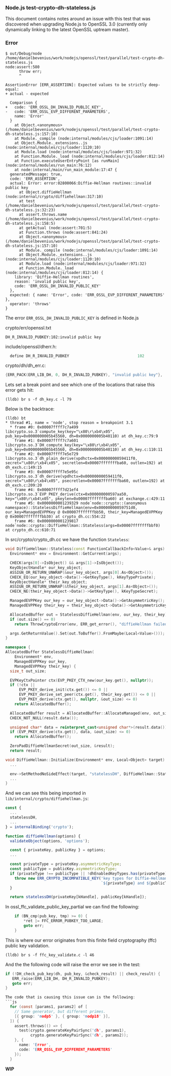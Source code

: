 ### Node.js test-crypto-dh-stateless.js
This document contains notes around an issue with this test that was discovered
when upgrading Node.js to OpenSSL 3.0 (currently only dynamically linking to
the latest OpenSSL uptream master).

### Error

```console
$ out/Debug/node /home/danielbevenius/work/nodejs/openssl/test/parallel/test-crypto-dh-stateless.js
node:assert:580
      throw err;
      ^

AssertionError [ERR_ASSERTION]: Expected values to be strictly deep-equal:
+ actual - expected

  Comparison {
+   code: 'ERR_OSSL_DH_INVALID_PUBLIC_KEY',
-   code: 'ERR_OSSL_EVP_DIFFERENT_PARAMETERS',
    name: 'Error'
  }
    at Object.<anonymous> (/home/danielbevenius/work/nodejs/openssl/test/parallel/test-crypto-dh-stateless.js:157:10)
    at Module._compile (node:internal/modules/cjs/loader:1091:14)
    at Object.Module._extensions..js (node:internal/modules/cjs/loader:1120:10)
    at Module.load (node:internal/modules/cjs/loader:971:32)
    at Function.Module._load (node:internal/modules/cjs/loader:812:14)
    at Function.executeUserEntryPoint [as runMain] (node:internal/modules/run_main:76:12)
    at node:internal/main/run_main_module:17:47 {
  generatedMessage: true,
  code: 'ERR_ASSERTION',
  actual: Error: error:02800066:Diffie-Hellman routines::invalid public key
      at Object.diffieHellman (node:internal/crypto/diffiehellman:317:10)
      at test (/home/danielbevenius/work/nodejs/openssl/test/parallel/test-crypto-dh-stateless.js:32:23)
      at assert.throws.name (/home/danielbevenius/work/nodejs/openssl/test/parallel/test-crypto-dh-stateless.js:158:5)
      at getActual (node:assert:701:5)
      at Function.throws (node:assert:841:24)
      at Object.<anonymous> (/home/danielbevenius/work/nodejs/openssl/test/parallel/test-crypto-dh-stateless.js:157:10)
      at Module._compile (node:internal/modules/cjs/loader:1091:14)
      at Object.Module._extensions..js (node:internal/modules/cjs/loader:1120:10)
      at Module.load (node:internal/modules/cjs/loader:971:32)
      at Function.Module._load (node:internal/modules/cjs/loader:812:14) {
    library: 'Diffie-Hellman routines',
    reason: 'invalid public key',
    code: 'ERR_OSSL_DH_INVALID_PUBLIC_KEY'
  },
  expected: { name: 'Error', code: 'ERR_OSSL_EVP_DIFFERENT_PARAMETERS' },
  operator: 'throws'
}
```
The error `ERR_OSSL_DH_INVALID_PUBLIC_KEY` is defined in Node.js

crypto/err/openssl.txt
```
DH_R_INVALID_PUBKEY:102:invalid public key
```
include/openssl/dherr.h:
```c
  define DH_R_INVALID_PUBKEY                              102
```
crypto/dh/dh_err.c:
```c
{ERR_PACK(ERR_LIB_DH, 0, DH_R_INVALID_PUBKEY), "invalid public key"},
```
Lets set a break point and see which one of the locations that raise this error
gets hit:
```console
(lldb) br s -f dh_key.c -l 79
```
Below is the backtrace:
```
(lldb) bt 
* thread #1, name = 'node', stop reason = breakpoint 3.1
  * frame #0: 0x00007ffff7c7a499 libcrypto.so.3`compute_key(key="\x80\r\xb4\x05", pub_key=0x0000000005b45560, dh=0x0000000005b40110) at dh_key.c:79:9
    frame #1: 0x00007ffff7c7a601 libcrypto.so.3`DH_compute_key(key="\x80\r\xb4\x05", pub_key=0x0000000005b45560, dh=0x0000000005b40110) at dh_key.c:110:11
    frame #2: 0x00007ffff7e5e729 libcrypto.so.3`dh_plain_derive(vpdhctx=0x00000000059411f0, secret="\x80\r\xb4\x05", secretlen=0x00007fffffffba60, outlen=192) at dh_exch.c:149:15
    frame #3: 0x00007ffff7e5e95c libcrypto.so.3`dh_derive(vpdhctx=0x00000000059411f0, secret="\x80\r\xb4\x05", psecretlen=0x00007fffffffba60, outlen=192) at dh_exch.c:209:20
    frame #4: 0x00007ffff7d21ef4 libcrypto.so.3`EVP_PKEY_derive(ctx=0x000000000597aa50, key="\x80\r\xb4\x05", pkeylen=0x00007fffffffba60) at exchange.c:429:11
    frame #5: 0x0000000001239329 node`node::crypto::(anonymous namespace)::StatelessDiffieHellman(env=0x00000000059751d0, our_key=ManagedEVPPKey @ 0x00007fffffffbb50, their_key=ManagedEVPPKey @ 0x00007fffffffbb30) at crypto_dh.cc:554:22
    frame #6: 0x0000000001239817 node`node::crypto::DiffieHellman::Stateless(args=0x00007fffffffbbf0) at crypto_dh.cc:610:71
```

In src/crypto/crypto_dh.cc we have the function `Stateless`:
```c++
void DiffieHellman::Stateless(const FunctionCallbackInfo<Value>& args) {
  Environment* env = Environment::GetCurrent(args);

  CHECK(args[0]->IsObject() && args[1]->IsObject());
  KeyObjectHandle* our_key_object;
  ASSIGN_OR_RETURN_UNWRAP(&our_key_object, args[0].As<Object>());
  CHECK_EQ(our_key_object->Data()->GetKeyType(), kKeyTypePrivate);
  KeyObjectHandle* their_key_object;
  ASSIGN_OR_RETURN_UNWRAP(&their_key_object, args[1].As<Object>());
  CHECK_NE(their_key_object->Data()->GetKeyType(), kKeyTypeSecret);

  ManagedEVPPKey our_key = our_key_object->Data()->GetAsymmetricKey();
  ManagedEVPPKey their_key = their_key_object->Data()->GetAsymmetricKey();

  AllocatedBuffer out = StatelessDiffieHellman(env, our_key, their_key);
  if (out.size() == 0)
    return ThrowCryptoError(env, ERR_get_error(), "diffieHellman failed");

  args.GetReturnValue().Set(out.ToBuffer().FromMaybe(Local<Value>()));
}

namespace {
AllocatedBuffer StatelessDiffieHellman(
    Environment* env,
    ManagedEVPPKey our_key,
    ManagedEVPPKey their_key) {
  size_t out_size;

  EVPKeyCtxPointer ctx(EVP_PKEY_CTX_new(our_key.get(), nullptr));
  if (!ctx ||
      EVP_PKEY_derive_init(ctx.get()) <= 0 ||
      EVP_PKEY_derive_set_peer(ctx.get(), their_key.get()) <= 0 ||
      EVP_PKEY_derive(ctx.get(), nullptr, &out_size) <= 0)
    return AllocatedBuffer();

  AllocatedBuffer result = AllocatedBuffer::AllocateManaged(env, out_size);
  CHECK_NOT_NULL(result.data());

  unsigned char* data = reinterpret_cast<unsigned char*>(result.data());
  if (EVP_PKEY_derive(ctx.get(), data, &out_size) <= 0)
    return AllocatedBuffer();

  ZeroPadDiffieHellmanSecret(out_size, &result);
  return result;

void DiffieHellman::Initialize(Environment* env, Local<Object> target) {
  ...

  env->SetMethodNoSideEffect(target, "statelessDH", DiffieHellman::Stateless);
  ...
}
```
And we can see this being imported in `lib/internal/crypto/diffiehellman.js`:
```js
const {
  ...
  statelessDH,
  ...
} = internalBinding('crypto');

function diffieHellman(options) {
  validateObject(options, 'options');

  const { privateKey, publicKey } = options;
  ...

  const privateType = privateKey.asymmetricKeyType;
  const publicType = publicKey.asymmetricKeyType;
  if (privateType !== publicType || !dhEnabledKeyTypes.has(privateType)) {
    throw new ERR_CRYPTO_INCOMPATIBLE_KEY('key types for Diffie-Hellman',
                                          `${privateType} and ${publicType}`);
  }

  return statelessDH(privateKey[kHandle], publicKey[kHandle]);
```

In ossl_ffc_validate_public_key_partial we can find the following:
```c
    if (BN_cmp(pub_key, tmp) >= 0) {
        *ret |= FFC_ERROR_PUBKEY_TOO_LARGE;
        goto err;
    }
```
This is where our error originates from this finite field cryptography (ffc)
public key validation.
```console
(lldb) br s -f ffc_key_validate.c -l 46
```
And the the following code will raise the error we see in the test:
```c
if (!DH_check_pub_key(dh, pub_key, &check_result) || check_result) {
   ERR_raise(ERR_LIB_DH, DH_R_INVALID_PUBKEY);
   goto err;
}

The code that is causing this issue can is the following:
```js
  for (const [params1, params2] of [
    // Same generator, but different primes.
    [{ group: 'modp5' }, { group: 'modp18' }],
  ]) {
    assert.throws(() => {
      test(crypto.generateKeyPairSync('dh', params1),
           crypto.generateKeyPairSync('dh', params2));
    }, {
      name: 'Error',
      code: 'ERR_OSSL_EVP_DIFFERENT_PARAMETERS'
    });
  }
```

__WIP__
